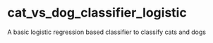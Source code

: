 # cat_vs_dog_classifier_logistic
A basic logistic regression based classifier to classify cats and dogs
